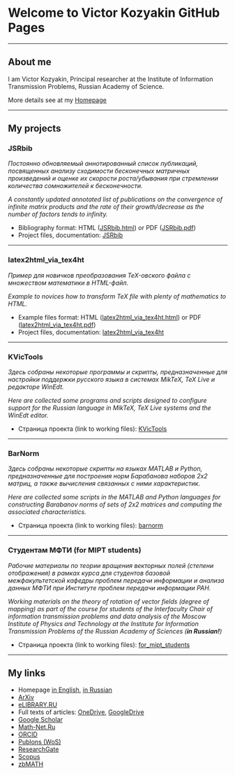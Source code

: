 # Welcome to Victor Kozyakin GitHub Pages

---
## About me
I am Victor Kozyakin, Principal researcher at the Institute of Information Transmission Problems, Russian Academy of Science.

More details see at my [Homepage](http://iitp.ru/en/users/46.htm)


---
## My projects


### JSRbib

*Постоянно обновляемый аннотированный список публикаций, посвященных анализу сходимости бесконечных матричных произведений и оценке их скорости роста/убывания при стремлении количества сомножителей к бесконечности.*

*A constantly updated annotated list of publications on the convergence of infinite matrix products and the rate of their growth/decrease as the number of factors tends to infinity.*

- Bibliography format: HTML ([JSRbib.html](https://kozyakin.github.io/jsrbib/JSRbib.html)) or PDF ([JSRbib.pdf](https://kozyakin.github.io/jsrbib/JSRbib.pdf))
- Project files, documentation: [JSRbib](https://github.com/kozyakin/JSRbib)

---
### latex2html_via_tex4ht

*Пример для новичков преобразования  TeX-овского файла с множеством математики в HTML-файл.*

*Example to novices how to transform TeX file with plenty of mathematics to HTML.*

- Example files format: HTML ([latex2html_via_tex4ht.html](https://kozyakin.github.io/latex2html/latex2html_via_tex4ht.html)) or PDF ([latex2html_via_tex4ht.pdf](https://kozyakin.github.io/latex2html/latex2html_via_tex4ht.pdf))
- Project files, documentation: [latex2html_via_tex4ht](https://github.com/kozyakin/latex2html_via_tex4ht)

---
### KVicTools

*Здесь собраны некоторые программы и скрипты, предназначенные для настройки поддержки русского языка в системах MikTeX, TeX Live и редакторе WinEdt.*

*Here are collected some programs and scripts designed to configure support for the Russian language in MikTeX, TeX Live systems and the WinEdt editor.*

- Страница проекта (link to working files): [KVicTools](https://github.com/kozyakin/KVicTools)

---
### BarNorm

*Здесь собраны некоторые скрипты на языках MATLAB и Python, предназначенные для построения норм Барабанова наборов 2x2 матриц, а также вычисления связанных с ними характеристик.*

*Here are collected some scripts in the MATLAB and Python languages for constructing Barabanov norms of sets of 2x2 matrices and computing the associated characteristics.*

- Страница проекта (link to working files): [barnorm](https://github.com/kozyakin/barnorm)

---
### Студентам МФТИ (for MIPT students)

*Рабочие материалы по теории вращения векторных полей (степени отображения) в рамках курса для студентов базовой межфакультетской кафедры проблем передачи информации и анализа данных МФТИ при Институте проблем передачи информации РАН.*

*Working materials on the theory of rotation of vector fields (degree of mapping) as part of the course for students of the Interfaculty Chair of information transmission problems and data analysis of the Moscow Institute of Physics and Technology at the Institute for Information Transmission Problems of the Russian Academy of Sciences (**in Russian!**)*

- Страница проекта (link to working files): [for_mipt_students](https://kozyakin.github.io/for_mipt_students)

---
## My links

- Homepage [in English](http://iitp.ru/en/users/46.htm), [in Russian](http://iitp.ru/ru/users/46.htm)
- [ArXiv](https://arxiv.org/a/kozyakin_v_1)
- [eLIBRARY.RU](https://www.elibrary.ru/author_items.asp?spin=6507-5516)
- Full texts of articles: [OneDrive](https://1drv.ms/u/s!AqYCDuOO8PSdg-Vw4o__lT0m5BR9xA?e=T4oeA9), [GoogleDrive](https://drive.google.com/drive/folders/0Bxw63g5l4P7pM3JSU0RQTjlGSjQ?usp=sharing)
- [Google Scholar](https://scholar.google.com/citations?user=QuhA8hoAAAAJ)
- [Math-Net.Ru](http://www.mathnet.ru/rus/person17907)
- [ORCID](https://orcid.org/0000-0002-6465-0040)
- [Publons (WoS)](https://publons.com/researcher/1669083/victor-kozyakin/metrics/)
- [ResearchGate](https://www.researchgate.net/profile/Victor_Kozyakin/)
- [Scopus](https://www.scopus.com/authid/detail.url?authorId=7003617925)
- [zbMATH](https://zbmath.org/authors/?q=ai:kozyakin.victor-s)
